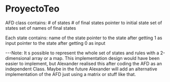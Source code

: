 # ProyectoTeo


AFD class contains:
    # of states
    # of final states
    pointer to initial state
    set of states
    set of names of final states

Each state contains:
    name of the state
    pointer to the state after getting 1 as input
    pointer to the state after getting 0 as input


---Note: It s possible to represent the whole set of states and rules with a 2-dimensional array or a map. This implementation design would have been easier to implement, but Alexander realised this after coding the AFD as an independent Class. Maybe in the future Alexander will add an alternative implementation of the AFD just using a matrix or stuff like that.
